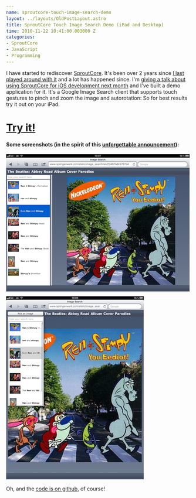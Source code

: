 ```yaml
--- 
name: sproutcore-touch-image-search-demo
layout: ../layouts/OldPostLayout.astro
title: SproutCore Touch Image Search Demo (iPad and Desktop)
time: 2010-11-22 10:41:00.003000 Z
categories: 
- SproutCore
- JavaScript
- Programming
---
```

<p>I have started to rediscover <a href="http://sproutcore.com">SproutCore</a>. It's been over 2 years since <a href="/2008/07/socialsprout-using-sproutcore-in.html">I last played around with it</a> and a lot has happened since. I'm <a href="http://www.iphonedevcon.de/02-Dezember.01dezember1.0.html">giving a talk about using SproutCore for iOS development next month</a> and I've built a demo application for it. It's a Google Image Search client that supports touch gestures to pinch and zoom the image and autorotation: So for best results try it out on your iPad.</p>

<p style="margin-top: 30px"><h1><a class="swbluelink" href="/static/image_search/en/23462fa8c9787d47c984eedae43b70ab9ec01040/index.html">Try it!</a></h1></p>

<p><h4>Some screenshots (in the spirit of this <a href="http://www.apple.com/the-beatles/">unforgettable announcement</a>):</h4>
  <img src="/images/posts/sproutcore-image-search1.png" alt="SproutCore Touch Image Search Screenshot 1"/>
  <img src="/images/posts/sproutcore-image-search2.png" style="margin-top: 10px" alt="SproutCore Touch Image Search Screenshot 2"/>
</p>
<p>Oh, and the <a href="https://github.com/jfahrenkrug/iphonedevcon2010-sproutcore-demo">code is on github</a>, of course!</p>
